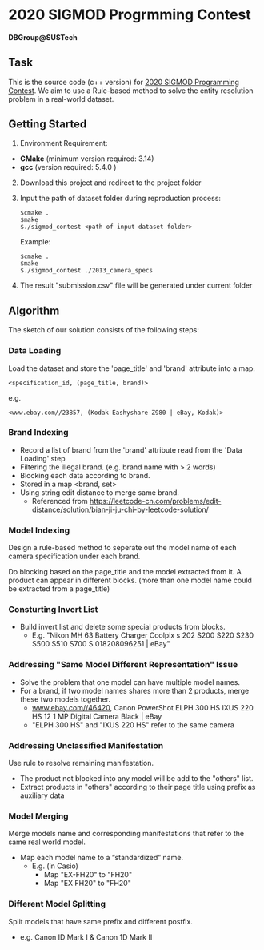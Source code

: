 # 2020 SIGMOD Progrmming Contest

#### DBGroup@SUSTech

## Task
This is the source code (c++ version) for [2020 SIGMOD Programming Contest](http://www.inf.uniroma3.it/db/sigmod2020contest/task.html). We aim to use a Rule-based method to solve the entity resolution problem in a real-world dataset.

## Getting Started

1. Environment Requirement:

  - **CMake** (minimum version required: 3.14)
  - **gcc** (version required: 5.4.0 )

2. Download this project and redirect to the project folder

3. Input the path of dataset folder during reproduction process:

   ```
   $cmake .
   $make
   $./sigmod_contest <path of input dataset folder>
   ```

   Example:

   ```
   $cmake .
   $make
   $./sigmod_contest ./2013_camera_specs
   ```


4. The result "submission.csv" file will be generated under current folder



## Algorithm

The sketch of our solution consists of the following steps:

### Data Loading

Load the dataset and store the 'page_title' and 'brand' attribute into a map.

```
<specification_id, (page_title, brand)>
```

e.g.

```
<www.ebay.com//23857, (Kodak Eashyshare Z980 | eBay, Kodak)>
```



### Brand Indexing

- Record a list of brand from the 'brand' attribute read from the 'Data Loading' step
- Filtering the illegal brand. (e.g. brand name with > 2 words)
- Blocking each data according to brand.
- Stored in a map <brand, set<string>>
- Using string edit distance to merge same brand.
  - Referenced from https://leetcode-cn.com/problems/edit-distance/solution/bian-ji-ju-chi-by-leetcode-solution/

### Model Indexing

Design a rule-based method to seperate out the model name of each camera specification under each brand. 

Do blocking based on the page_title and the model extracted from it. A product can appear in different blocks. (more than one model name could be extracted from a page_title)

### Consturting Invert List

- Build invert list and delete some special products from blocks.
  - E.g. "Nikon MH 63 Battery Charger Coolpix s 202 S200 S220 S230 S500 S510 S700 S 018208096251 | eBay"

### Addressing "Same Model Different Representation" Issue

- Solve the problem that one model can have multiple model names. 
- For a brand, if two model names shares more than 2 products, merge these two models together.
  - www.ebay.com//46420, Canon PowerShot ELPH 300 HS IXUS 220 HS 12 1 MP Digital Camera Black | eBay
  - "ELPH 300 HS" and "IXUS 220 HS" refer to the same camera

### Addressing Unclassified Manifestation

Use rule to resolve remaining manifestation.

- The product not blocked into any model will be add to the "others" list.
- Extract products in "others" according to their page title using prefix as auxiliary data

### Model Merging

Merge models name and corresponding manifestations that refer to the same real world model.

- Map each model name to a “standardized” name.
  - E.g. (in Casio)
    - Map "EX-FH20" to "FH20"
    - Map "EX FH20" to "FH20"

### Different Model Splitting

Split models that have same prefix and different postfix.

- e.g. Canon ID Mark I & Canon 1D Mark II



